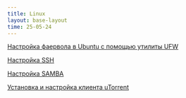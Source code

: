 ```yaml
---
title: Linux
layout: base-layout
time: 25-05-24
---
```


[Настройка фаервола в Ubuntu с помощью утилиты UFW](/wiki/docs/linux/ufw)

[Настройка SSH](/wiki/docs/linux/ssh)

[Настройка SAMBA](/wiki/docs/linux/samba)

[Установка и настройка клиента uTorrent](/wiki/docs/linux/utorrent)

